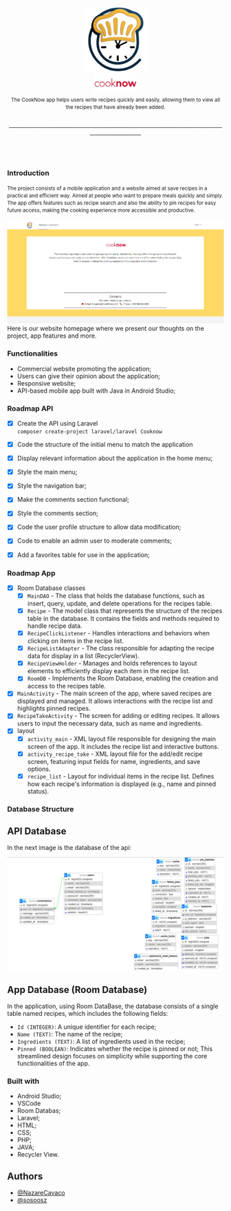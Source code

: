 <div align="center">
  <img src="https://raw.githubusercontent.com/sosoosz/PAS/refs/heads/main/imagens/logo_png.png" alt="Logo" width="150" />

</div>

<div align="center">
  <img src="https://raw.githubusercontent.com/sosoosz/PAS/refs/heads/main/imagens/cooknow.png" alt="Cooknow" width="100"/>
</div>


<div align="center">

<small>
The CookNow app helps users write recipes quickly and easily, allowing them to view all the recipes that have already been added.
</small>
</div>
<br>
  <p align="center">──────────────────────────────────────────────────────────────</p>
                    
<br>
<br>
<div>
  
### Introduction

<div>
<small>
The project consists of a mobile application and a website aimed at save recipes in a practical and efficient way. Aimed at people who want to prepare meals quickly and simply. The app offers features such as recipe search and also the ability to pin recipes for easy future access, making the cooking experience more accessible and productive.
</small>
  
</div>

<br>

<div>
<img src="https://raw.githubusercontent.com/sosoosz/PAS/refs/heads/main/imagens/site.png" alt="Site"/>

</div>
Here is our website homepage where we present our thoughts on the project, app features and more.

### Functionalities

- Commercial website promoting the application;
- Users can give their opinion about the application;
- Responsive website;
- API-based mobile app built with Java in Android Studio;

### Roadmap API

- [x] Create the API using Laravel  
  `composer create-project laravel/laravel Cooknow`

- [x] Code the structure of the initial menu to match the application

- [x] Display relevant information about the application in the home menu;

- [x] Style the main menu;

- [x] Style the navigation bar;

- [x] Make the comments section functional;

- [x] Style the comments section;

- [x] Code the user profile structure to allow data modification;

- [x] Code to enable an admin user to moderate comments;

- [x] Add a favorites table for use in the application;

### Roadmap App

- [x] Room Database classes
  - [x] `MainDAO` - The class that holds the database functions, such as insert, query, update, and delete operations for the recipes table.
  - [x] `Recipe` - The model class that represents the structure of the recipes table in the database. It contains the fields and methods required to handle recipe data.
  - [x] `RecipeClickListener` - Handles interactions and behaviors when clicking on items in the recipe list.
  - [x] `RecipeListAdapter` - The class responsible for adapting the recipe data for display in a list (RecyclerView).
  - [x] `RecipeViewHolder` - Manages and holds references to layout elements to efficiently display each item in the recipe list.
  - [x] `RoomDB` - Implements the Room Database, enabling the creation and access to the recipes table.
- [x] `MainActivity` - The main screen of the app, where saved recipes are displayed and managed. It allows interactions with the recipe list and highlights pinned recipes.
- [x] `RecipeTakeActivity` - The screen for adding or editing recipes. It allows users to input the necessary data, such as name and ingredients.
- [x] layout
  - [x] `activity_main` - XML layout file responsible for designing the main screen of the app. It includes the recipe list and interactive buttons.
  - [x] `activity_recipe_take` - XML layout file for the add/edit recipe screen, featuring input fields for name, ingredients, and save options.
  - [x] `recipe_list` - Layout for individual items in the recipe list. Defines how each recipe's information is displayed (e.g., name and pinned status).

### Database Structure
## API Database
In the next image is the database of the api:
<div align="center">
  <img src="https://raw.githubusercontent.com/sosoosz/PAS/refs/heads/main/imagens/bd.png" alt="Cooknow" width="600"/>
</div>

## App Database (Room Database)
In the application, using Room DataBase, the database consists of a single table named recipes, which includes the following fields:
- `Id (INTEGER)`: A unique identifier for each recipe; 
- `Name (TEXT)`: The name of the recipe;
- `Ingredients (TEXT)`: A list of ingredients used in the recipe;
- `Pinned (BOOLEAN)`: Indicates whether the recipe is pinned or not;
This streamlined design focuses on simplicity while supporting the core functionalities of the app.

### Built with
- Android Studio;
- VSCode
- Room Databas;
- Laravel;
- HTML;
- CSS;
- PHP;
- JAVA;
- Recycler View.


## Authors
- [@NazareCavaco](https://github.com/NazareCavaco)
- [@sosoosz](https://github.com/sosoosz)
